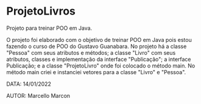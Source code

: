 # ProjetoLivros
 Projeto para treinar POO em Java.

  O projeto foi elaborado com o objetivo de treinar POO em Java pois estou fazendo o curso de POO do Gustavo Guanabara. No projeto há a classe "Pessoa" com seus atributos e métodos; a classe "Livro" com seus atributos, classes e implementação da interface "Publicação"; a interface Publicação; e a classe "ProjetoLivro" onde foi colocado o método main. No método main criei e instanciei vetores para a classe "Livro" e "Pessoa".

DATA: 14/01/2022

AUTOR: Marcello Marcon
